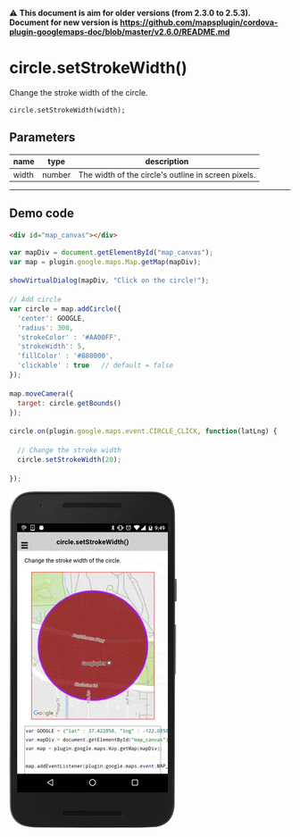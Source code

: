 :warning: **This document is aim for older versions (from 2.3.0 to 2.5.3).
Document for new version is https://github.com/mapsplugin/cordova-plugin-googlemaps-doc/blob/master/v2.6.0/README.md**

# circle.setStrokeWidth()

Change the stroke width of the circle.

```
circle.setStrokeWidth(width);
```

## Parameters

name           | type          | description
---------------|---------------|---------------------------------------
width          | number        | The width of the circle's outline in screen pixels.
-----------------------------------------------------------------------

## Demo code

```html
<div id="map_canvas"></div>
```

```js
var mapDiv = document.getElementById("map_canvas");
var map = plugin.google.maps.Map.getMap(mapDiv);

showVirtualDialog(mapDiv, "Click on the circle!");

// Add circle
var circle = map.addCircle({
  'center': GOOGLE,
  'radius': 300,
  'strokeColor' : '#AA00FF',
  'strokeWidth': 5,
  'fillColor' : '#880000',
  'clickable' : true   // default = false
});

map.moveCamera({
  target: circle.getBounds()
});

circle.on(plugin.google.maps.event.CIRCLE_CLICK, function(latLng) {

  // Change the stroke width
  circle.setStrokeWidth(20);

});
```

![](image.gif)
